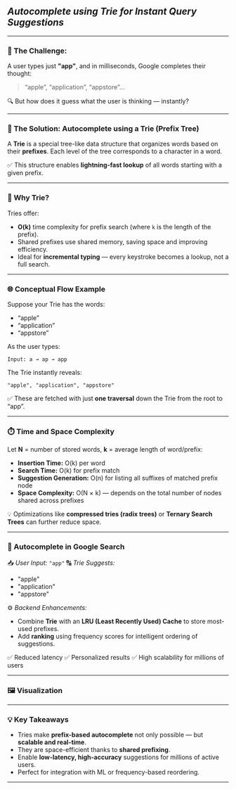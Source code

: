 ## *Autocomplete using Trie for Instant Query Suggestions*

---

### 🎯 The Challenge:

A user types just **"app"**, and in milliseconds, Google completes their thought:

> “apple”, “application”, “appstore”...

🔍 But how does it guess what the user is thinking — instantly?

---

### 🚀 The Solution: Autocomplete using a **Trie (Prefix Tree)**

A **Trie** is a special tree-like data structure that organizes words based on their **prefixes**.
Each level of the tree corresponds to a character in a word.

✅ This structure enables **lightning-fast lookup** of all words starting with a given prefix.

---

### 🧠 Why Trie?

Tries offer:

* **O(k)** time complexity for prefix search (where `k` is the length of the prefix).
* Shared prefixes use shared memory, saving space and improving efficiency.
* Ideal for **incremental typing** — every keystroke becomes a lookup, not a full search.

---

### 🌐 Conceptual Flow Example

Suppose your Trie has the words:

* “apple”
* “application”
* “appstore”

As the user types:

```
Input: a → ap → app
```

The Trie instantly reveals:

```
"apple", "application", "appstore"
```

✅ These are fetched with just **one traversal** down the Trie from the root to “app”.

---

### ⏱️ Time and Space Complexity

Let **N** = number of stored words, **k** = average length of word/prefix:

* **Insertion Time:** O(k) per word
* **Search Time:** O(k) for prefix match
* **Suggestion Generation:** O(n) for listing all suffixes of matched prefix node
* **Space Complexity:** O(N × k) — depends on the total number of nodes shared across prefixes

💡 Optimizations like **compressed tries (radix trees)** or **Ternary Search Trees** can further reduce space.

---

### 🧪 Autocomplete in Google Search

📥 *User Input:* `"app"`
🔠 *Trie Suggests:*

* "apple"
* "application"
* "appstore"

⚙️ *Backend Enhancements:*

* Combine **Trie** with an **LRU (Least Recently Used) Cache** to store most-used prefixes.
* Add **ranking** using frequency scores for intelligent ordering of suggestions.

✅ Reduced latency
✅ Personalized results
✅ High scalability for millions of users

---

### 🖼️ Visualization

---

### 💡 Key Takeaways

* Tries make **prefix-based autocomplete** not only possible — but **scalable and real-time**.
* They are space-efficient thanks to **shared prefixing**.
* Enable **low-latency, high-accuracy** suggestions for millions of active users.
* Perfect for integration with ML or frequency-based reordering.

---

